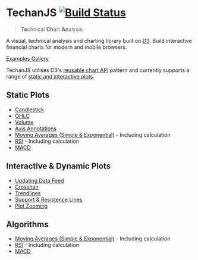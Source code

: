 # TechanJS [![Build Status](https://travis-ci.org/andredumas/techan.js.svg?branch=master)](https://travis-ci.org/andredumas/techan.js)

> <strong>Te</strong>chnical <strong>Ch</strong>art <strong>An</strong>alysis

A visual, technical analysis and charting library built on [D3](https://github.com/mbostock/d3). Build interactive 
financial charts for modern and mobile browsers. 

[Examples Gallery](https://github.com/andredumas/techan.js/wiki/Gallery)

TechanJS utilises D3's [reusable chart API](http://bost.ocks.org/mike/chart/) pattern and currently supports a 
range of [static and interactive plots](http://bl.ocks.org/andredumas/edf630690c10b89be390).

## Static Plots

* [Candlestick](http://bl.ocks.org/andredumas/27c4a333b0e0813e093d)
* [OHLC](http://bl.ocks.org/andredumas/06ad3573c0053d0e1fc7)
* [Volume](http://bl.ocks.org/andredumas/f9cb47fa9e32ce34011a)
* [Axis Annotations](http://bl.ocks.org/andredumas/06d462978e089323a116)
* [Moving Averages (Simple & Exponential)](http://bl.ocks.org/andredumas/274b54b4d2c2ffa19fca) - Including calculation
* [RSI](http://bl.ocks.org/andredumas/6da267f1c51a13dea35b) - Including calculation
* [MACD](http://bl.ocks.org/andredumas/10d701ccb3b8b1e99878)

## Interactive & Dynamic Plots

* [Updating Data Feed](http://bl.ocks.org/andredumas/95f1f22130fb1a3a8181)
* [Crosshair](http://bl.ocks.org/andredumas/045f550b72ad46301130)
* [Trendlines](http://bl.ocks.org/andredumas/69f49097e9bb5c0c6e4d)
* [Support & Resistence Lines](http://bl.ocks.org/andredumas/10194a84a3e46fe127d4)
* [Plot Zooming](http://bl.ocks.org/andredumas/a48008ea8e2c832144db)

## Algorithms

* [Moving Averages (Simple & Exponential)](http://bl.ocks.org/andredumas/274b54b4d2c2ffa19fca) - Including calculation
* [RSI](http://bl.ocks.org/andredumas/6da267f1c51a13dea35b) - Including calculation
* [MACD](http://bl.ocks.org/andredumas/10d701ccb3b8b1e99878)

